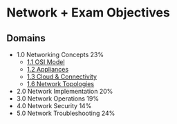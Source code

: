 # Network + Exam Objectives

## Domains

- 1.0 Networking Concepts 23%
  - [1.1 OSI Model](1.1%20OSI%20Model.md)
  - [1.2 Appliances](1.2%20appliances.md)
  - [1.3 Cloud & Connectivity](1.3%20cloud%20computing.md)
  - [1.6 Network Topologies](1.6%20Network%20Topologies.md)
- 2.0 Network Implementation 20%
- 3.0 Network Operations 19%
- 4.0 Network Security 14%
- 5.0 Network Troubleshooting 24%
